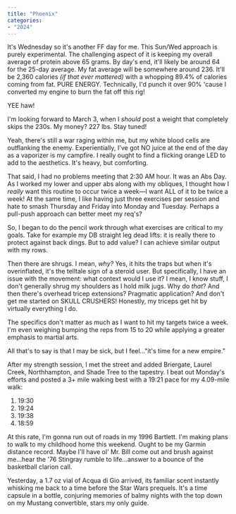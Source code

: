 ```yaml
---
title: "Phoenix"
categories:
- "2024"
---
```


It's Wednesday so it's another FF day for me.  This Sun/Wed approach is purely experimental.  The challenging aspect of it is keeping my overall average of protein above 65 grams.  By day's end, it'll likely be around 64 for the 25-day average.  My fat average will be somewhere around 236.  It'll be 2,360 calories *(if that ever mattered)* with a whopping 89.4% of calories coming from fat.  PURE ENERGY.  Technically, I'd punch it over 90% 'cause I converted my engine to burn the fat off this rig!

YEE haw!

I'm looking forward to March 3, when I *should* post a weight that completely skips the 230s.  My money?  227 lbs.  Stay tuned!

Yeah, there's still a war raging within me, but my white blood cells are outflanking the enemy.  Experientially, I've got NO juice at the end of the day as a vaporizer is my campfire.  I really ought to find a flicking orange LED to add to the aesthetics.  It's heavy, but comforting.

That said, I had no problems meeting that 2:30 AM hour.  It was an Abs Day.  As I worked my lower and upper abs along with my obliques, I thought how I *really* want this routine to occur twice a week—I want ALL of it to be twice a week!  At the same time, I like having just three exercises per session and hate to smash Thursday and Friday into Monday and Tuesday.  Perhaps a pull-push approach can better meet my req's?  

So, I began to do the pencil work through what exercises are critical to my goals.  Take for example my DB straight leg dead lifts: it is really there to protect against back dings.  But to add value?  I can achieve similar output with my rows. 

Then there are shrugs.  I mean, *why?*  Yes, it hits the traps but when it's overinflated, it's the telltale sign of a steroid user.  But specifically, I have an issue with the movement: what context would I use it?  I mean, I know stuff, I don't generally shrug my shoulders as I hold milk jugs.  Why do *that*?  And then there's overhead tricep extensions?  Pragmatic application?  And don't get me started on SKULL CRUSHERS!  Honestly, my triceps get hit by virtually everything I do.

The specifics don't matter as much as I want to hit my targets twice a week.  I'm even weighing bumping the reps from 15 to 20 while applying a greater emphasis to martial arts.

All that's to say is that I may be sick, but I feel..."it's time for a new empire."

After my strength session, I met the street and added Briergate, Laurel Creek, Northhampton, and Shade Tree to the tapestry.  I beat out Monday's efforts and posted a 3+ mile walking best with a 19:21 pace for my 4.09-mile walk:

1. 19:30    
2. 19:24    
3. 19:38    
4. 18:59    

At this rate, I'm gonna run out of roads in my 1996 Bartlett.  I'm making plans to walk to my childhood home this weekend.  Ought to be my Garmin distance record.  Maybe I'll have ol' Mr. Bill come out and brush against me...hear the '76 Stingray rumble to life...answer to a bounce of the basketball clarion call.

Yesterday, a 1.7 oz vial of Acqua di Gio arrived, its familiar scent instantly whisking me back to a time before the Star Wars prequels. It's a time capsule in a bottle, conjuring memories of balmy nights with the top down on my Mustang convertible, stars my only guide.